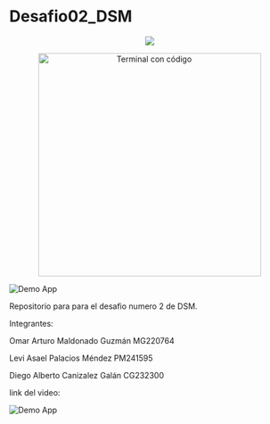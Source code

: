 # Desafio02_DSM
<p align="center">
 <img src="https://capsule-render.vercel.app/api?type=waving&color=0:aa00ff,100:00ccff&height=200&section=header&text=DESAFÍO%20%232&fontSize=40&fontColor=ffffff">
</p>

<p align="center">
  <img src="https://media.giphy.com/media/WFZvB7VIXBgiz3oDXE/giphy.gif" alt="Terminal con código" width="400"/>
</p>




![Demo App](https://user-images.githubusercontent.com/73097560/115834477-dbab4500-a447-11eb-908a-139a6edaec5c.gif)


Repositorio para para el desafio numero 2 de DSM.

Integrantes: 

Omar Arturo Maldonado Guzmán MG220764


Levi Asael Palacios Méndez PM241595


Diego Alberto Canizalez Galán CG232300

link del video:


![Demo App](https://user-images.githubusercontent.com/73097560/115834477-dbab4500-a447-11eb-908a-139a6edaec5c.gif)
